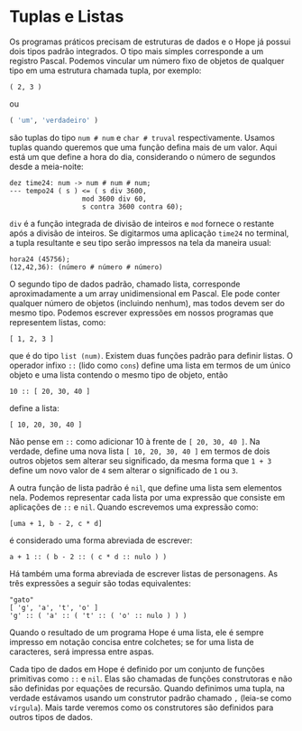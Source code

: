 # Tuplas e Listas

Os programas práticos precisam de estruturas de dados e o Hope já possui dois tipos padrão integrados. O tipo mais simples corresponde a um registro Pascal. Podemos vincular um número fixo de objetos de qualquer tipo em uma estrutura chamada tupla, por exemplo:

```
( 2, 3 )
```
ou
```python
( 'um', 'verdadeiro' )
```
são tuplas do tipo `num # num` e `char # truval` respectivamente. Usamos tuplas quando queremos que uma função defina mais de um valor. Aqui está um que define a hora do dia, considerando o número de segundos desde a meia-noite:

```
dez time24: num -> num # num # num;
--- tempo24 ( s ) <= ( s div 3600,
                  mod 3600 div 60,
                  s contra 3600 contra 60);
```
`div` é a função integrada de divisão de inteiros e `mod` fornece o restante após a divisão de inteiros. Se digitarmos uma aplicação `time24` no terminal, a tupla resultante e seu tipo serão impressos na tela da maneira usual:

```
hora24 (45756);
(12,42,36): (número # número # número)
```
O segundo tipo de dados padrão, chamado lista, corresponde aproximadamente a um array unidimensional em Pascal. Ele pode conter qualquer número de objetos (incluindo nenhum), mas todos devem ser do mesmo tipo. Podemos escrever expressões em nossos programas que representem listas, como:

```
[ 1, 2, 3 ]
```
que é do tipo `list (num)`. Existem duas funções padrão para definir listas. O operador infixo `::` (lido como `cons`) define uma lista em termos de um único objeto e uma lista contendo o mesmo tipo de objeto, então

```
10 :: [ 20, 30, 40 ]
```
define a lista:

```
[ 10, 20, 30, 40 ]
```
Não pense em `::` como adicionar 10 à frente de `[ 20, 30, 40 ]`. Na verdade, define uma nova lista `[ 10, 20, 30, 40 ]` em termos de dois outros objetos sem alterar seu significado, da mesma forma que `1 + 3` define um novo valor de `4` sem alterar o significado de `1` ou `3`.

A outra função de lista padrão é `nil`, que define uma lista sem elementos nela. Podemos representar cada lista por uma expressão que consiste em aplicações de `::` e `nil`. Quando escrevemos uma expressão como:

```
[uma + 1, b - 2, c * d]
```
é considerado uma forma abreviada de escrever:

```
a + 1 :: ( b - 2 :: ( c * d :: nulo ) )
```
Há também uma forma abreviada de escrever listas de personagens. As três expressões a seguir são todas equivalentes:

```
"gato"
[ 'g', 'a', 't', 'o' ]
'g' :: ( 'a' :: ( 't' :: ( 'o' :: nulo ) ) )
```
Quando o resultado de um programa Hope é uma lista, ele é sempre impresso em notação concisa entre colchetes; se for uma lista de caracteres, será impressa entre aspas.

Cada tipo de dados em Hope é definido por um conjunto de funções primitivas como `::` e `nil`. Elas são chamadas de funções construtoras e não são definidas por equações de recursão. Quando definimos uma tupla, na verdade estávamos usando um construtor padrão chamado `,` (leia-se como `vírgula`). Mais tarde veremos como os construtores são definidos para outros tipos de dados.